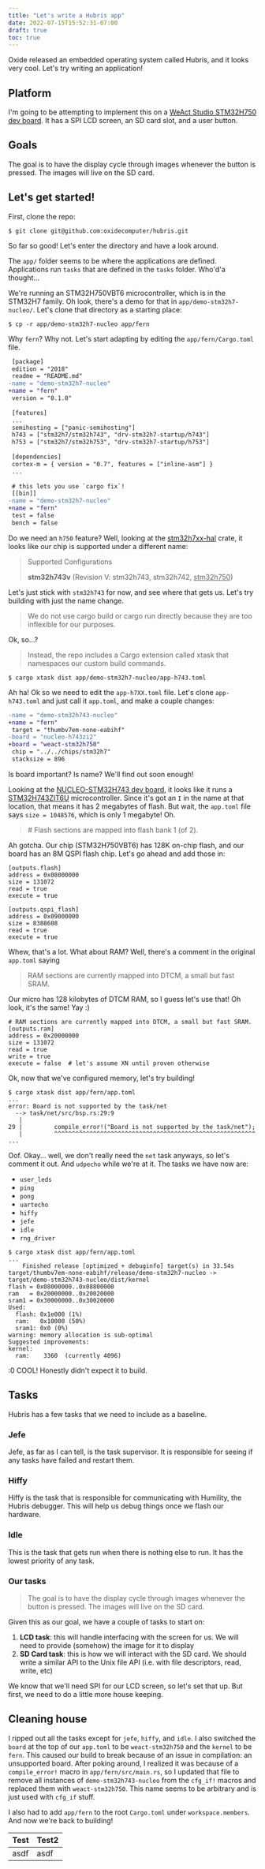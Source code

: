 ```yaml
---
title: "Let's write a Hubris app"
date: 2022-07-15T15:52:31-07:00
draft: true
toc: true
---
```


Oxide released an embedded operating system called Hubris, and it looks very
cool. Let's try writing an application!

## Platform

I'm going to be attempting to implement this on a [WeAct Studio STM32H750 dev
board](https://www.adafruit.com/product/5032). It has a SPI LCD screen, an SD
card slot, and a user button.

## Goals

The goal is to have the display cycle through images whenever the button is
pressed. The images will live on the SD card.

## Let's get started!

First, clone the repo:

```shell
$ git clone git@github.com:oxidecomputer/hubris.git
```

So far so good! Let's enter the directory and have a look around.

The `app/` folder seems to be where the applications are defined. Applications
run `tasks` that are defined in the `tasks` folder. Who'd'a thought...

We're running an STM32H750VBT6 microcontroller, which is in the STM32H7 family.
Oh look, there's a demo for that in `app/demo-stm32h7-nucleo/`. Let's clone that
directory as a starting place:

```
$ cp -r app/demo-stm32h7-nucleo app/fern
```

Why `fern`? Why not. Let's start adapting by editing the `app/fern/Cargo.toml`
file.

```diff
 [package]
 edition = "2018"
 readme = "README.md"
-name = "demo-stm32h7-nucleo"
+name = "fern"
 version = "0.1.0"
 
 [features]
 ...
 semihosting = ["panic-semihosting"]
 h743 = ["stm32h7/stm32h743", "drv-stm32h7-startup/h743"]
 h753 = ["stm32h7/stm32h753", "drv-stm32h7-startup/h753"]
 
 [dependencies]
 cortex-m = { version = "0.7", features = ["inline-asm"] }
 ...
 
 # this lets you use `cargo fix`!
 [[bin]]
-name = "demo-stm32h7-nucleo"
+name = "fern"
 test = false
 bench = false
```

Do we need an `h750` feature? Well, looking at the 
[stm32h7xx-hal](https://crates.io/crates/stm32h7xx-hal) crate, it looks like our
chip is supported under a different name:

> Supported Configurations
> 
> __stm32h743v__ (Revision V: stm32h743, stm32h742, <u>stm32h750</u>)

Let's just stick with `stm32h743` for now, and see where that gets us. Let's try
building with just the name change.

> We do not use cargo build or cargo run directly because they are too inflexible for our purposes.

Ok, so...?

> Instead, the repo includes a Cargo extension called xtask that namespaces our
> custom build commands.

```shell
$ cargo xtask dist app/demo-stm32h7-nucleo/app-h743.toml
```

Ah ha! Ok so we need to edit the `app-h7XX.toml` file. Let's clone
`app-h743.toml` and just call it `app.toml`, and make a couple changes:

```diff
-name = "demo-stm32h743-nucleo"
+name = "fern"
 target = "thumbv7em-none-eabihf"
-board = "nucleo-h743zi2"
+board = "weact-stm32h750"
 chip = "../../chips/stm32h7"
 stacksize = 896
```

Is board important? Is name? We'll find out soon enough!

Looking at the [NUCLEO-STM32H743 dev board](), it looks like it runs a
[STM32H743ZIT6U]() microcontroller. Since it's got an `I` in the name at that
location, that means it has 2 megabytes of flash. But wait, the `app.toml` file
says `size = 1048576`, which is only 1 megabyte! Oh.

> \# Flash sections are mapped into flash bank 1 (of 2).

Ah gotcha. Our chip (STM32H750VBT6) has 128K on-chip flash, and our board has an
8M QSPI flash chip. Let's go ahead and add those in:
<!-- Gotcha. Sure. Our chip (STM32H750VBT6) uses QSPI (read: external) flash, and the -->
<!-- board has 8 megabytes of it, so let's put that: -->

```
[outputs.flash]
address = 0x08000000
size = 131072
read = true
execute = true

[outputs.qspi_flash]
address = 0x09000000
size = 8388608
read = true
execute = true
```

Whew, that's a lot. What about RAM? Well, there's a comment in the original
`app.toml` saying

> RAM sections are currently mapped into DTCM, a small but fast SRAM.

Our micro has 128 kilobytes of DTCM RAM, so I guess let's use that! Oh look,
it's the same! Yay :)

```
# RAM sections are currently mapped into DTCM, a small but fast SRAM.
[outputs.ram]
address = 0x20000000
size = 131072
read = true
write = true
execute = false  # let's assume XN until proven otherwise
```

Ok, now that we've configured memory, let's try building!

```shell
$ cargo xtask dist app/fern/app.toml
...
error: Board is not supported by the task/net
  --> task/net/src/bsp.rs:29:9
   |
29 |         compile_error!("Board is not supported by the task/net");
   |         ^^^^^^^^^^^^^^^^^^^^^^^^^^^^^^^^^^^^^^^^^^^^^^^^^^^^^^^^^
...
```

Oof. Okay... well, we don't really need the `net` task anyways, so let's comment
it out. And `udpecho` while we're at it. The tasks we have now are:

* `user_leds`
* `ping`
* `pong`
* `uartecho`
* `hiffy`
* `jefe`
* `idle`
* `rng_driver`

```shell
$ cargo xtask dist app/fern/app.toml
...
    Finished release [optimized + debuginfo] target(s) in 33.54s
target/thumbv7em-none-eabihf/release/demo-stm32h7-nucleo -> target/demo-stm32h743-nucleo/dist/kernel
flash = 0x08000000..0x08800000
ram   = 0x20000000..0x20020000
sram1 = 0x30000000..0x30020000
Used:
  flash: 0x1e000 (1%)
  ram:   0x10000 (50%)
  sram1: 0x0 (0%)
warning: memory allocation is sub-optimal
Suggested improvements:
kernel:
  ram:    3360  (currently 4096)
```

:0 COOL! Honestly didn't expect it to build.

## Tasks

Hubris has a few tasks that we need to include as a baseline.

### Jefe

Jefe, as far as I can tell, is the task supervisor. It is responsible for seeing
if any tasks have failed and restart them.

### Hiffy

Hiffy is the task that is responsible for communicating with Humility, the
Hubris debugger. This will help us debug things once we flash our hardware.

### Idle

This is the task that gets run when there is nothing else to run. It has the
lowest priority of any task.

### Our tasks

> The goal is to have the display cycle through images whenever the button is
> pressed. The images will live on the SD card.

Given this as our goal, we have a couple of tasks to start on:

1. **LCD task**: this will handle interfacing with the screen for us. We will
   need to provide (somehow) the image for it to display
2. **SD Card task**: this is how we will interact with the SD card. We should
   write a similar API to the Unix file API (i.e. with file descriptors, read,
   write, etc)

We know that we'll need SPI for our LCD screen, so let's set that up. But first,
we need to do a little more house keeping.

## Cleaning house

I ripped out all the tasks except for `jefe`, `hiffy`, and `idle`. I also
switched the `board` at the top of our `app.toml` to be `weact-stm32h750` and
the `kernel` to be `fern`. This caused our build to break because of an issue in
compilation: an unsupported board. After poking around, I realized it was
because of a `compile_error!` macro in `app/fern/src/main.rs`, so I updated that
file to remove all instances of `demo-stm32h743-nucleo` from the `cfg_if!`
macros and replaced them with `weact-stm32h750`. This name seems to be arbitrary
and is just used with `cfg_if` stuff.

I also had to add `app/fern` to the root `Cargo.toml` under `workspace.members`.
And now we're back to building!

Test | Test2
-----|------
asdf | asdf
